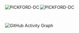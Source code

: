 <p align="left"><img align="left" src="https://github-readme-stats.vercel.app/api/top-langs?username=PICKFORD-DC&show_icons=true&locale=en&layout=compact&theme=radical" alt="PICKFORD-DC" /></p>
 <p><img align="center" src="https://github-readme-streak-stats.herokuapp.com/?user=PICKFORD-DC&theme=radical" alt="PICKFORD-DC" /></p>
 
 <br />
 
![GitHub Activity Graph](https://activity-graph.herokuapp.com/graph?username=PICKFORD-DC&bg_color=000000&color=4fff67&line=4fff67&point=ffffff&area=true&hide_border=true)  
